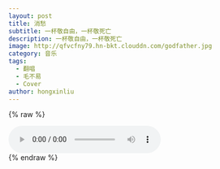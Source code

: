 ```yaml
---
layout: post
title: 消愁
subtitle: 一杯敬自由，一杯敬死亡
description: 一杯敬自由，一杯敬死亡
image: http://qfvcfny79.hn-bkt.clouddn.com/godfather.jpg
category: 音乐
tags: 
  - 翻唱
  - 毛不易
  - Cover
author: hongxinliu
---
```


{% raw %}
<div class="audio">
  <audio id="audio-xiaochou" controls loop preload="auto">
    <source src="http://qfvcfny79.hn-bkt.clouddn.com/xiaochou.mp3" type="audio/mpeg">
  </audio>
  <div id="lyrics-xiaochou">
  </div>
  <script type="module">
    import RabbitLyrics from "/assets/js/rabbit-lyrics.js";
    $.get("http://qfvcfny79.hn-bkt.clouddn.com/xiaochou.lrc", function(data, status) {
      $("#lyrics-xiaochou").append(data);
      new RabbitLyrics({
        element: document.getElementById("lyrics-xiaochou"),
        mediaElement: document.getElementById("audio-xiaochou")
      });
    });
  </script>
</div>
{% endraw %}
